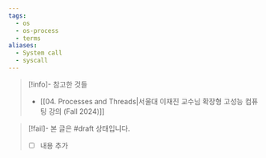 ```yaml
---
tags:
  - os
  - os-process
  - terms
aliases:
  - System call
  - syscall
---
```

> [!info]- 참고한 것들
> - [[04. Processes and Threads|서울대 이재진 교수님 확장형 고성능 컴퓨팅 강의 (Fall 2024)]]

> [!fail]- 본 글은 #draft 상태입니다.
> - [ ] 내용 추가